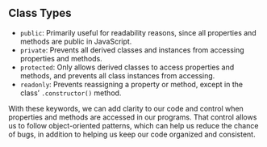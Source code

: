 ## Class Types 

* `public`: Primarily useful for readability reasons, since all properties and methods are public in JavaScript.
* `private`: Prevents all derived classes and instances from accessing properties and methods.
* `protected`: Only allows derived classes to access properties and methods, and prevents all class instances from accessing.
* `readonly`: Prevents reassigning a property or method, except in the class’ `.constructor()` method.

With these keywords, we can add clarity to our code and control when properties and methods are accessed in our programs. 
That control allows us to follow object-oriented patterns, which can help us reduce the chance of bugs, in addition to helping us keep our code organized and consistent.
